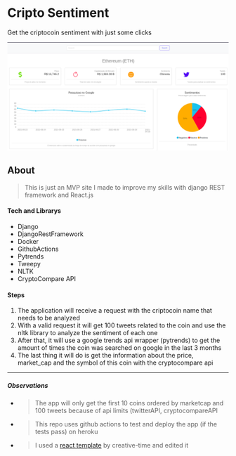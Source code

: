 # Cripto Sentiment
Get the criptocoin sentiment with just some clicks

![alt text](readme-images/cripto-sentiment-front.png "Front Page")

## About
> This is just an MVP site I made to improve my skills with django REST framework and React.js

#### Tech and Librarys
 - Django
 - DjangoRestFramework
 - Docker
 - GithubActions
 - Pytrends
 - Tweepy
 - NLTK
 - CryptoCompare API
 
#### Steps
1. The application will receive a request with the criptocoin name that needs to be analyzed
2. With a valid request it will get 100 tweets related to the coin and use the nltk library to analyze the sentiment of each one
3. After that, it will use a google trends api wrapper (pytrends) to get the amount of times the coin was searched on google in the last 3 months
4. The last thing it will do is get the information about the price, market_cap and the symbol of this coin with the cryptocompare api
------
##### Observations
- > The app will only get the first 10 coins ordered by marketcap and 100 tweets because of api limits (twitterAPI, cryptocompareAPI
- > This repo uses github actions to test and deploy the app (if the tests pass) on heroku
- > I used a [react template](https://www.creative-tim.com/product/light-bootstrap-dashboard-react) by creative-time and edited it
